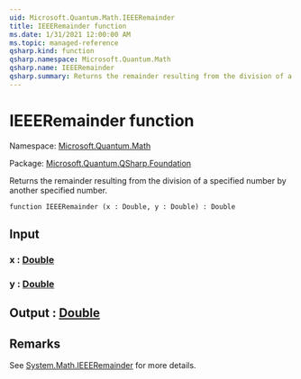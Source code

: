 ```yaml
---
uid: Microsoft.Quantum.Math.IEEERemainder
title: IEEERemainder function
ms.date: 1/31/2021 12:00:00 AM
ms.topic: managed-reference
qsharp.kind: function
qsharp.namespace: Microsoft.Quantum.Math
qsharp.name: IEEERemainder
qsharp.summary: Returns the remainder resulting from the division of a specified number by another specified number.
---
```


# IEEERemainder function

Namespace: [Microsoft.Quantum.Math](xref:Microsoft.Quantum.Math)

Package: [Microsoft.Quantum.QSharp.Foundation](https://nuget.org/packages/Microsoft.Quantum.QSharp.Foundation)


Returns the remainder resulting from the division of a specified number by another specified number.

```qsharp
function IEEERemainder (x : Double, y : Double) : Double
```


## Input

### x : [Double](xref:microsoft.quantum.lang-ref.double)




### y : [Double](xref:microsoft.quantum.lang-ref.double)





## Output : [Double](xref:microsoft.quantum.lang-ref.double)



## Remarks

See [System.Math.IEEERemainder](https://docs.microsoft.com/dotnet/api/system.math.ieeeremainder) for more details.